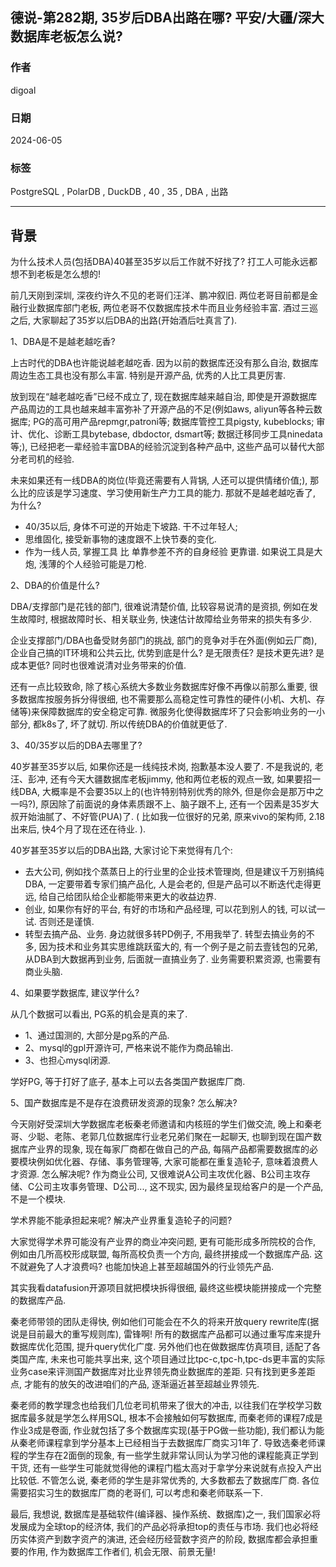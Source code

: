 ## 德说-第282期, 35岁后DBA出路在哪? 平安/大疆/深大数据库老板怎么说?     
                 
### 作者                                        
digoal                                        
                                        
### 日期                                        
2024-06-05                              
                                        
### 标签                       
PostgreSQL , PolarDB , DuckDB , 40 , 35 , DBA , 出路               
                                        
----                                        
                                        
## 背景      
为什么技术人员(包括DBA)40甚至35岁以后工作就不好找了? 打工人可能永远都想不到老板是怎么想的!     
    
前几天刚到深圳, 深夜约许久不见的老哥们汪洋、鹏冲叙旧. 两位老哥目前都是金融行业数据库部门老板, 两位老哥不仅数据库技术牛而且业务经验丰富. 酒过三巡之后, 大家聊起了35岁以后DBA的出路(开始酒后吐真言了).      
    
1、DBA是不是越老越吃香?    
    
上古时代的DBA也许能说越老越吃香. 因为以前的数据库还没有那么自治, 数据库周边生态工具也没有那么丰富. 特别是开源产品, 优秀的人比工具更厉害.      
    
放到现在“越老越吃香”已经不成立了, 现在数据库越来越自治, 即使是开源数据库产品周边的工具也越来越丰富弥补了开源产品的不足(例如aws, aliyun等各种云数据库; PG的高可用产品repmgr,patroni等; 数据库管控工具pigsty, kubeblocks; 审计、优化、诊断工具bytebase, dbdoctor, dsmart等; 数据迁移同步工具ninedata等;), 已经把老一辈经验丰富DBA的经验沉淀到各种产品中, 这些产品可以替代大部分老司机的经验.      
    
未来如果还有一线DBA的岗位(毕竟还需要有人背锅, 人还可以提供情绪价值;), 那么比的应该是学习速度、学习使用新生产力工具的能力. 那就不是越老越吃香了, 为什么?    
- 40/35以后, 身体不可逆的开始走下坡路.  干不过年轻人;     
- 思维固化, 接受新事物的速度跟不上快节奏的变化.      
- 作为一线人员, 掌握工具 比 单靠参差不齐的自身经验 更靠谱. 如果说工具是大炮, 浅薄的个人经验可能是刀枪.      
    
2、DBA的价值是什么?    
    
DBA/支撑部门是花钱的部门, 很难说清楚价值, 比较容易说清的是资损, 例如在发生故障时, 根据故障时长、相关联业务, 快速估计故障给业务带来的损失有多少.        
    
企业支撑部门/DBA也备受财务部门的挑战, 部门的竞争对手在外面(例如云厂商), 企业自己搞的IT环境和公共云比, 优势到底是什么? 是无限责任? 是技术更先进? 是成本更低? 同时也很难说清对业务带来的价值.        
    
还有一点比较致命, 除了核心系统大多数业务数据库好像不再像以前那么重要, 很多数据库按服务拆分得很细, 也不需要那么高稳定性可靠性的硬件(小机、大机、存储等)来保障数据库的安全稳定可靠. 微服务化使得数据库坏了只会影响业务的一小部分, 都k8s了, 坏了就切.  所以传统DBA的价值就更低了.       
    
3、40/35岁以后的DBA去哪里了?     
    
40岁甚至35岁以后, 如果你还是一线纯技术岗, 抱歉基本没人要了. 不是我说的, 老汪、彭冲, 还有今天大疆数据库老板jimmy, 他和两位老板的观点一致, 如果要招一线DBA, 大概率是不会要35以上的(也许特别特别优秀的除外, 但是你会是那万中之一吗?), 原因除了前面说的身体素质跟不上、脑子跟不上, 还有一个因素是35岁大叔开始油腻了、不好管(PUA)了. ( 比如我一位很好的兄弟, 原来vivo的架构师, 2.18出来后, 快4个月了现在还在待业. ).      
    
40岁甚至35岁以后的DBA出路, 大家讨论下来觉得有几个:     
- 去大公司, 例如找个蒸蒸日上的行业里的企业技术管理岗, 但是建议千万别搞纯DBA, 一定要带着专家们搞产品化, 人是会老的, 但是产品可以不断迭代走得更远, 给自己给团队给企业都能带来更大的收益边界.     
- 创业, 如果你有好的平台, 有好的市场和产品经理, 可以花到别人的钱, 可以试一试. 否则还是谨慎.      
- 转型去搞产品、业务. 身边就很多转PD例子, 不用我举了.  转型去搞业务的不多, 因为技术和业务其实思维跳跃蛮大的, 有一个例子是之前去壹钱包的兄弟, 从DBA到大数据再到业务, 后面就一直搞业务了. 业务需要积累资源, 也需要有商业头脑.     
    
    
4、如果要学数据库, 建议学什么?      
    
从几个数据可以看出, PG系的机会是真的来了.      
- 1、通过国测的, 大部分是pg系的产品.    
- 2、mysql的gpl开源许可, 严格来说不能作为商品输出.     
- 3、也担心mysql闭源.     
  
学好PG, 等于打好了底子, 基本上可以去各类国产数据库厂商.    
    
5、国产数据库是不是存在浪费研发资源的现象? 怎么解决?      
  
今天刚好受深圳大学数据库老板秦老师邀请和内核班的学生们做交流, 晚上和秦老哥、少聪、老陈、老郭几位数据库行业老兄弟们聚在一起聊天, 也聊到现在国产数据库产业界的现象, 现在每家厂商都在做自己的产品, 每隔产品都需要数据库的必要模块例如优化器、存储、事务管理等, 大家可能都在重复造轮子, 意味着浪费人才资源. 怎么解决呢? 作为商业公司, 又很难说A公司主攻优化器、B公司主攻存储、C公司主攻事务管理、D公司..., 这不现实, 因为最终呈现给客户的是一个产品, 不是一个模块.   
  
学术界能不能承担起来呢? 解决产业界重复造轮子的问题?   
  
大家觉得学术界可能没有产业界的商业冲突问题, 更有可能形成多所院校的合作, 例如由几所高校形成联盟, 每所高校负责一个方向, 最终拼接成一个数据库产品.  这不就避免了人才浪费吗?  也能加快追上甚至超越国外的行业领先产品.     
  
其实我看datafusion开源项目就把模块拆得很细, 最终这些模块能拼接成一个完整的数据库产品.    
  
秦老师带领的团队走得快, 例如他们可能会在不久的将来开放query rewrite库(据说是目前最大的重写规则库), 雷锋啊! 所有的数据库产品都可以通过重写库来提升数据库优化范围, 提升query优化广度.  另外他们也在做数据库仿真项目, 适配了各类国产库, 未来也可能共享出来, 这个项目通过比tpc-c,tpc-h,tpc-ds更丰富的实际业务case来评测国产数据库对比业界领先商业数据库的差距.  只有找到更多差距点, 才能有的放矢的改进咱们的产品, 逐渐逼近甚至超越业界领先.     
  
秦老师的教学理念也给我们几位老司机带来了很大的冲击, 以往我们在学校学习数据库最多就是学怎么样用SQL, 根本不会接触如何写数据库, 而秦老师的课程7成是作业3成是卷面, 作业就包括了多个数据库实现(基于PG做一些功能), 我们都认为能从秦老师课程拿到学分基本上已经相当于去数据库厂商实习1年了.  导致选秦老师课程的学生存在2面倒的现象, 有一些学生就非常认同认为学习他的课程能真正学到干货, 还有一些学生可能就觉得他的课程门槛太高对于拿学分来说就有点投入产出比较低.  不管怎么说, 秦老师的学生是非常优秀的, 大多数都去了数据库厂商. 各位需要招实习生的数据库厂商的老哥们, 可以考虑和秦老师联系一下.    
  
  
最后, 我想说, 数据库是基础软件(编译器、操作系统、数据库)之一, 我们国家必将发展成为全球top的经济体, 我们的产品必将承担top的责任与市场. 我们也必将经历实体资产到数字资产的演进, 还会经历经营数字资产的阶段, 数据库都会承担重要的作用, 作为数据库工作者们, 机会无限、前景无量!    
  
  
